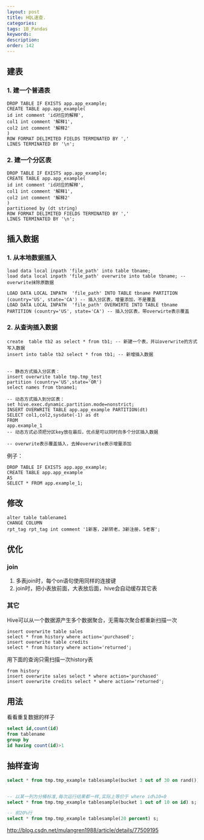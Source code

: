 ```yaml
---
layout: post
title: HQL速查.
categories:
tags: 1B_Pandas
keywords:
description:
order: 142
---
```


## 建表
### 1. 建一个普通表
```
DROP TABLE IF EXISTS app.app_example;
CREATE TABLE app.app_example(
id int comment 'id对应的解释',
col1 int comment '解释1',
col2 int comment '解释2'
)
ROW FORMAT DELIMITED FIELDS TERMINATED BY ','
LINES TERMINATED BY '\n';
```
### 2. 建一个分区表
```
DROP TABLE IF EXISTS app.app_example;
CREATE TABLE app.app_example(
id int comment 'id对应的解释',
col1 int comment '解释1',
col2 int comment '解释2'
)
partitioned by (dt string)
ROW FORMAT DELIMITED FIELDS TERMINATED BY ','
LINES TERMINATED BY '\n';
```
## 插入数据
### 1. 从本地数据插入
```
load data local inpath 'file_path' into table tbname;
load data local inpath 'file_path' overwrite into table tbname; -- overwrite抹除原数据

LOAD DATA LOCAL INPATH  'file_path' INTO TABLE tbname PARTITION (country='US', state='CA') -- 插入分区表，增量添加，不是覆盖
LOAD DATA LOCAL INPATH  'file_path' OVERWIRTE INTO TABLE tbname PARTITION (country='US', state='CA') -- 插入分区表，带overwirte表示覆盖
```

### 2. 从查询插入数据
```
create  table tb2 as select * from tb1; -- 新建一个表，并以overwrite的方式写入数据
insert into table tb2 select * from tb1; -- 新增插入数据


-- 静态方式插入分区表：
insert overwrite table tmp.tmp_test
partition (country='US',state='OR')
select names from tbname1;

-- 动态方式插入到分区表：
set hive.exec.dynamic.partition.mode=nonstrict;
INSERT OVERWRITE TABLE app.app_example PARTITION(dt)
SELECT col1,col2,sysdate(-1) as dt
FROM
app.example_1
-- 动态方式必须把分区key放在最后，优点是可以同时向多个分区插入数据

-- overwrite表示覆盖插入，去掉overwrite表示增量添加
```

例子：
```
DROP TABLE IF EXISTS app.app_example;
CREATE TABLE app.app_example
AS
SELECT * FROM app.example_1;
```

## 修改
```
alter table tablename1
CHANGE COLUMN
rpt_tag rpt_tag int comment '1新客，2新转老，3新注册，5老客';
```


## 优化

### join
1. 多表join时，每个on语句使用同样的连接键
1. join时，把小表放前面，大表放后面，hive会自动缓存其它表

### 其它
Hive可以从一个数据源产生多个数据聚合，无需每次聚合都重新扫描一次  
```
insert overwrite table sales
select * from history where action='purchased';
insert overwrite table credits
select * from history where action='returned';
```
用下面的查询只需扫描一次history表
```
from history
insert overwrite sales select * where action='purchased'
insert overwrite credits select * where action='returned';
```


## 用法
看看重复数据的样子

```sql
select id,count(id)
from tablename
group by
id having count(id)>1
```
## 抽样查询
```sql
select * from tmp.tmp_example tablesample(bucket 3 out of 30 on rand()) s;


-- 以某一列为分桶标准,每次运行结果都一样,实际上等价于 where id%10=0
select * from tmp.tmp_example tablesample(bucket 1 out of 10 on id) s;

-- 前20%行
select * from tmp.tmp_example tablesample(20 percent) s;
```




http://blog.csdn.net/mulangren1988/article/details/77509195
